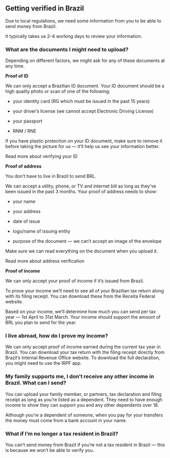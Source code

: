## Getting verified in Brazil  
Due to local regulations, we need some information from you to be able to send money from Brazil.

It typically takes us 2–4 working days to review your information.

### What are the documents I might need to upload? 

Depending on different factors, we might ask for any of these documents at any time. 

**Proof of ID**

We can only accept a Brazilian ID document. Your ID document should be a high quality photo or scan of one of the following:

  * your identity card (RG which must be issued in the past 15 years)

  * your driver’s license (we cannot accept Electronic Driving License)

  * your passport

  * RNM / RNE




If you have plastic protection on your ID document, make sure to remove it before taking the picture for us — it’ll help us see your information better. 

Read more about verifying your ID

 **Proof of address**

You don’t have to live in Brazil to send BRL. 

We can accept a utility, phone, or TV and internet bill as long as they’ve been issued in the past 3 months. Your proof of address needs to show:

  * your name

  * your address

  * date of issue

  * logo/name of issuing entity

  * purpose of the document — we can’t accept an image of the envelope




Make sure we can read everything on the document when you upload it. 

Read more about address verification

 **Proof of income**

We can only accept your proof of income if it’s issued from Brazil. 

To prove your income we’ll need to see all of your Brazilian tax return along with its filing receipt. You can download these from the Receita Federal website.

Based on your income, we’ll determine how much you can send per tax year — 1st April to 31st March. Your income should support the amount of BRL you plan to send for the year. 

### I live abroad, how do I prove my income?

We can only accept proof of income earned during the current tax year in Brazil. You can download your tax return with the filing receipt directly from Brazil’s Internal Revenue Office website. To download the full declaration, you might need to use the IRPF app.

### My family supports me, I don’t receive any other income in Brazil. What can I send?

You can upload your family member, or partners, tax declaration and filing receipt as long as you’re listed as a dependent. They need to have enough income to show they can support you and any other dependents over 18. 

Although you’re a dependent of someone, when you pay for your transfers the money must come from a bank account in your name.

### What if I’m no longer a tax resident in Brazil?

You can’t send money from Brazil if you’re not a tax resident in Brazil — this is because we won’t be able to verify you.